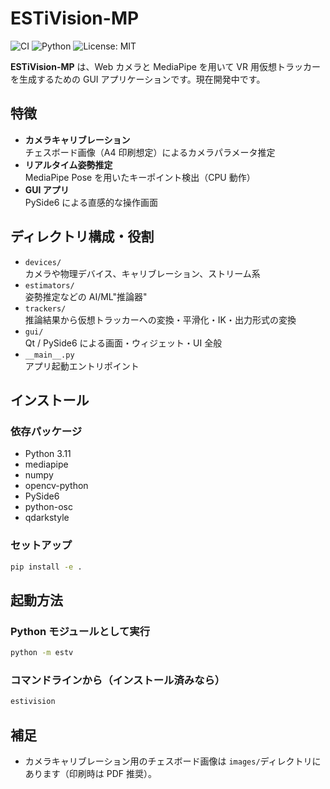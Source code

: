 # ESTiVision-MP

![CI](https://img.shields.io/github/actions/workflow/status/tosakax2/estivision-mp/ci.yml?label=CI&logo=github&logoColor=white)
![Python](https://img.shields.io/badge/python-3.11-blue?logo=python&logoColor=white)
![License: MIT](https://img.shields.io/badge/License-MIT-green?logo=open-source-initiative&logoColor=white)

**ESTiVision-MP** は、Web カメラと MediaPipe を用いて VR 用仮想トラッカーを生成するための GUI アプリケーションです。現在開発中です。

## 特徴

- **カメラキャリブレーション**  
  チェスボード画像（A4 印刷想定）によるカメラパラメータ推定
- **リアルタイム姿勢推定**  
  MediaPipe Pose を用いたキーポイント検出（CPU 動作）
- **GUI アプリ**  
  PySide6 による直感的な操作画面

## ディレクトリ構成・役割

- `devices/`  
  カメラや物理デバイス、キャリブレーション、ストリーム系
- `estimators/`  
  姿勢推定などの AI/ML"推論器"
- `trackers/`  
  推論結果から仮想トラッカーへの変換・平滑化・IK・出力形式の変換
- `gui/`  
  Qt / PySide6 による画面・ウィジェット・UI 全般
- `__main__.py`  
  アプリ起動エントリポイント

## インストール

### 依存パッケージ

- Python 3.11
- mediapipe
- numpy
- opencv-python
- PySide6
- python-osc
- qdarkstyle

### セットアップ

```sh
pip install -e .
```

## 起動方法

### Python モジュールとして実行

```sh
python -m estv
```

### コマンドラインから（インストール済みなら）

```sh
estivision
```

## 補足

- カメラキャリブレーション用のチェスボード画像は `images/`ディレクトリにあります（印刷時は PDF 推奨）。
